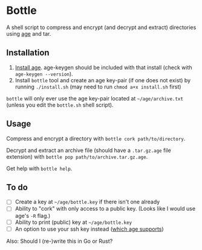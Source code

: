 # Bottle

A shell script to compress and encrypt (and decrypt and extract) directories using [age](https://github.com/FiloSottile/age) and tar.

## Installation 

1. [Install age](https://github.com/FiloSottile/age#installation). age-keygen should be included with that install (check with `age-keygen --version`).
2. Install `bottle` tool and create an age key-pair (if one does not exist) by running `./install.sh` (may need to run `chmod a+x install.sh` first)

`bottle` will only ever use the age key-pair located at `~/age/archive.txt` (unless you edit the `bottle.sh` shell script).

## Usage

Compress and encrypt a directory with `bottle cork path/to/directory`.

Decrypt and extract an archive file (should have a `.tar.gz.age` file extension) with `bottle pop path/to/archive.tar.gz.age`.

Get help with `bottle help`.

## To do

- [ ] Create a key at `~/age/bottle.key` if there isn't one already
- [ ] Ability to "cork" with only access to a public key. (Looks like I would use age's `-R` flag.)
- [ ] Ability to print (public) key at `~/age/bottle.key`
- [ ] An option to use your ssh key instead ([which age supports](https://github.com/FiloSottile/age#ssh-keys))

Also: Should I (re-)write this in Go or Rust?
